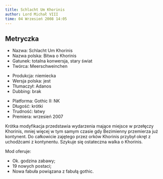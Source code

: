 ```yaml
---
title: Schlacht Um Khorinis
author: Lord Michał VIII
time: 04 Wrzesień 2008 14:05
---
```


## Metryczka

<!-- -->
- Nazwa: Schlacht Um Khorinis
- Nazwa polska: Bitwa o Khorinis
- Gatunek: totalna konwersja, stary świat
- Twórca: Meerschweinchen

<!-- -->
- Produkcja: niemiecka
- Wersja polska: jest
- Tłumaczył: Adanos
- Dubbing: brak

<!-- -->
- Platforma: Gothic II: NK
- Długość: krótki
- Trudność: łatwy
- Premiera: wrzesień 2007

Krótka modyfikacja przedstawia wydarzenia mające miejsce w przełęczy Khorinis, mniej więcej w tym samym czasie gdy Bezimienny przemierza już kontynent. Do całkowicie zajętego przez orków Khorinis przybył okręt z uchodźcami z kontynentu. Szykuje się ostateczna walka o Khorinis.

Mod oferuje:
- Ok. godzina zabawy;
- 19 nowych postaci;
- Nowa fabuła powiązana z fabułą gothic.